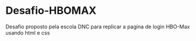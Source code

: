# Desafio-HBOMAX
Desafio proposto pela escola DNC para replicar a pagina de login HBO-Max
usando html e css
